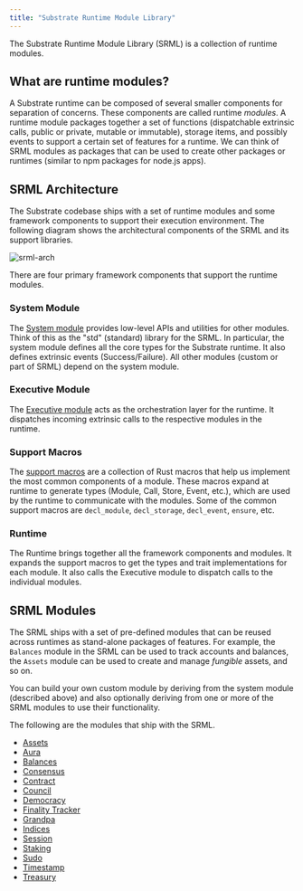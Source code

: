 ```yaml
---
title: "Substrate Runtime Module Library"
---
```

The Substrate Runtime Module Library (SRML) is a collection of runtime modules.

## What are runtime modules?

A Substrate runtime can be composed of several smaller components for separation of concerns. These components are called runtime _modules_. A runtime module packages together a set of functions (dispatchable extrinsic calls, public or private, mutable or immutable), storage items, and possibly events to support a certain set of features for a runtime. We can think of SRML modules as packages that can be used to create other packages or runtimes (similar to npm packages for node.js apps).

## SRML Architecture

The Substrate codebase ships with a set of runtime modules and some framework components to support their execution environment. The following diagram shows the architectural components of the SRML and its support libraries.

![srml-arch](https://raw.githubusercontent.com/paritytech/substrate-developer-hub/master/img/srml-arch.png)

There are four primary framework components that support the runtime modules.

### System Module

The [System module](https://crates.parity.io/srml_system/index.html) provides low-level APIs and utilities for other modules. Think of this as the "std" (standard) library for the SRML. In particular, the system module defines all the core types for the Substrate runtime. It also defines extrinsic events (Success/Failure). All other modules (custom or part of SRML) depend on the system module.

### Executive Module

The [Executive module](https://crates.parity.io/srml_executive/index.html) acts as the orchestration layer for the runtime. It dispatches incoming extrinsic calls to the respective modules in the runtime.

### Support Macros

The [support macros](https://crates.parity.io/srml_support/index.html) are a collection of Rust macros that help us implement the most common components of a module. These macros expand at runtime to generate types (Module, Call, Store, Event, etc.), which are used by the runtime to communicate with the modules. Some of the common support macros are `decl_module`, `decl_storage`, `decl_event`, `ensure`, etc.

### Runtime

The Runtime brings together all the framework components and modules. It expands the support macros to get the types and trait implementations for each module. It also calls the Executive module to dispatch calls to the individual modules.

## SRML Modules

The SRML ships with a set of pre-defined modules that can be reused across runtimes as stand-alone packages of features. For example, the `Balances` module in the SRML can be used to track accounts and balances, the `Assets` module can be used to create and manage _fungible_ assets, and so on.

You can build your own custom module by deriving from the system module (described above) and also optionally deriving from one or more of the SRML modules to use their functionality.

The following are the modules that ship with the SRML.

* [Assets]()
* [Aura](https://crates.parity.io/srml_aura/index.html)
* [Balances](https://crates.parity.io/srml_balances/index.html)
* [Consensus](https://crates.parity.io/srml_consensus/index.html)
* [Contract](https://crates.parity.io/srml_contract/index.html)
* [Council](https://crates.parity.io/srml_council/index.html)
* [Democracy](https://crates.parity.io/srml_democracy/index.html)
* [Finality Tracker](https://crates.parity.io/srml_finality_tracker/index.html)
* [Grandpa](https://crates.parity.io/srml_grandpa/index.html)
* [Indices](https://crates.parity.io/srml_indices/index.html)
* [Session](https://crates.parity.io/srml_session/index.html)
* [Staking](https://crates.parity.io/srml_staking/index.html)
* [Sudo](https://crates.parity.io/srml_sudo/index.html)
* [Timestamp](https://crates.parity.io/srml_timestamp/index.html)
* [Treasury](https://crates.parity.io/srml_treasury/index.html)